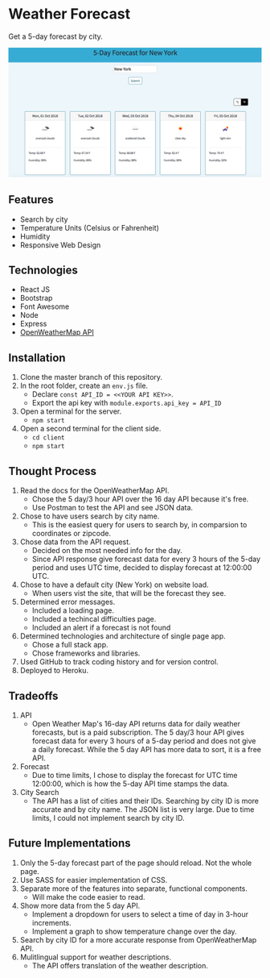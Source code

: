 # Weather Forecast

Get a 5-day forecast by city.

<img src="./screenshots/weather-1.png" alt="Weather screenshot">

## Features

* Search by city
* Temperature Units (Celsius or Fahrenheit)
* Humidity
* Responsive Web Design 

## Technologies

* React JS
* Bootstrap
* Font Awesome
* Node
* Express
* [OpenWeatherMap API](https://openweathermap.org/api)

## Installation

1. Clone the master branch of this repository.
2. In the root folder, create an `env.js` file.
    * Declare `const API_ID = <<YOUR API KEY>>`.
    * Export the api key with `module.exports.api_key = API_ID`
3. Open a terminal for the server.
    * `npm start`
4. Open a second terminal for the client side.
    * `cd client`
    * `npm start`

## Thought Process

1. Read the docs for the OpenWeatherMap API.
    * Chose the 5 day/3 hour API over the 16 day API because it's free.
    * Use Postman to test the API and see JSON data.
2. Chose to have users search by city name.
    * This is the easiest query for users to search by, in comparsion to coordinates or zipcode.
3. Chose data from the API request.
    * Decided on the most needed info for the day.
    * Since API response give forecast data for every 3 hours of the 5-day period and uses UTC time, decided to display forecast at 12:00:00 UTC.
4. Chose to have a default city (New York) on website load.
    * When users vist the site, that will be the forecast they see. 
5. Determined error messages.
    * Included a loading page.
    * Included a techincal difficulties page.
    * Included an alert if a forecast is not found
6. Determined technologies and architecture of single page app.
    * Chose a full stack app.
    * Chose frameworks and libraries.
7. Used GitHub to track coding history and for version control.
8. Deployed to Heroku.

## Tradeoffs 

1. API
    * Open Weather Map's 16-day API returns data for daily weather forecasts, but is a paid subscription. The 5 day/3 hour API gives forecast data for every 3 hours of a 5-day period and does not give a daily forecast. While the 5 day API has more data to sort, it is a free API.
2. Forecast
    * Due to time limits, I chose to display the forecast for UTC time 12:00:00, which is how the 5-day API time stamps the data.
3. City Search
    * The API has a list of cities and their IDs. Searching by city ID is more accurate and by city name. The JSON list is very large. Due to time limits, I could not implement search by city ID.

## Future Implementations

1. Only the 5-day forecast part of the page should reload. Not the whole page.
2. Use SASS for easier implementation of CSS.
3. Separate more of the features into separate, functional components.
    * Will make the code easier to read.
4. Show more data from the 5 day API.
    * Implement a dropdown for users to select a time of day in 3-hour increments.
    * Implement a graph to show temperature change over the day.
5. Search by city ID for a more accurate response from OpenWeatherMap API.
6. Mulitlingual support for weather descriptions.
    * The API offers translation of the weather description.